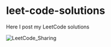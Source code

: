 # leet-code-solutions
Here I post my LeetCode solutions

![LeetCode_Sharing](https://user-images.githubusercontent.com/59650145/188393740-f83d6837-aa67-4e57-a748-258cb2292b9c.png)
